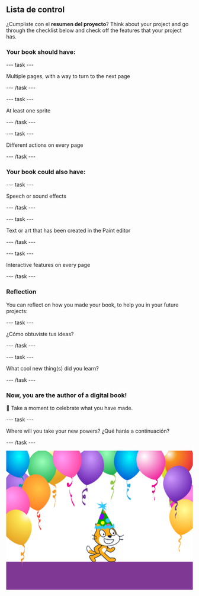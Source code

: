 ## Lista de control

¿Cumpliste con el **resumen del proyecto**? Think about your project and go through the checklist below and check off the features that your project has.

### Your book should have:

--- task ---

Multiple pages, with a way to turn to the next page

--- /task ---

--- task ---

At least one sprite

--- /task ---

--- task ---

Different actions on every page

--- /task ---

### Your book could also have:

--- task ---

Speech or sound effects

--- /task ---

--- task ---

Text or art that has been created in the Paint editor

--- /task ---

--- task ---

Interactive features on every page

--- /task ---

### Reflection

You can reflect on how you made your book, to help you in your future projects:

--- task ---

¿Cómo obtuviste tus ideas?

--- /task ---

--- task ---

What cool new thing(s) did you learn?

--- /task ---

### Now, you are the author of a digital book!

🎉 Take a moment to celebrate what you have made.

--- task ---

Where will you take your new powers? ¿Qué harás a continuación?

--- /task ---

![The Scratch Cat wearing a party hat.](images/reflect.png)

